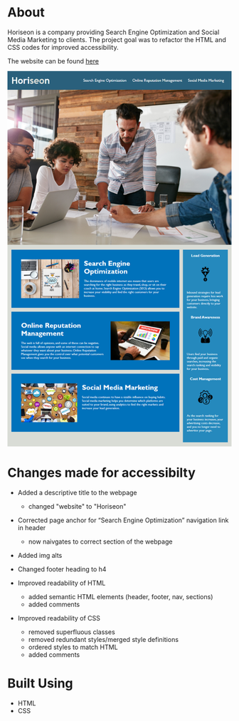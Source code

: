 # About
Horiseon is a company providing Search Engine Optimization and Social Media Marketing to clients.
The project goal was to refactor the HTML and CSS codes for improved accessibility.


The website can be found [here](https://amelia-was.github.io/horiseon/)

![Horiseon Website](./assets/images/horiseon-screenshot.png)



# Changes made for accessibilty
- Added a descriptive title to the webpage
    + changed "website" to "Horiseon"

- Corrected page anchor for “Search Engine Optimization” navigation link in header
	+ now naivgates to correct section of the webpage

- Added img alts

- Changed footer heading to h4

- Improved readability of HTML
    + added semantic HTML elements (header, footer, nav, sections)
    + added comments

- Improved readability of CSS
    + removed superfluous classes
    + removed redundant styles/merged style definitions
    + ordered styles to match HTML
    + added comments
    
# Built Using 
- HTML
- CSS
